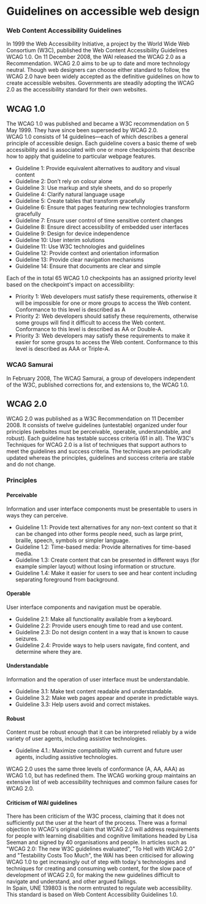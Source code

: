 <html>
	<head>
		<title>Web Accessibility Content</title>
		<meta charset="utf-8">
	</head>
	<body>
		<h1>Guidelines on accessible web design</h1>
		<h3>Web Content Accessibility Guidelines</h3>
		<p>In 1999 the Web Accessibility Initiative, a project by the World Wide Web
		Consortium (W3C), published the Web Content Accessibility Guidelines WCAG 1.0.
		On 11 December 2008, the WAI released the WCAG 2.0 as a Recommendation. WCAG
		2.0 aims to be up to date and more technology neutral. Though web designers can choose
		either standard to follow, the WCAG 2.0 have been widely accepted as the definitive
		guidelines on how to create accessible websites. Governments are steadily adopting the
		WCAG 2.0 as the accessibility standard for their own websites.</p>
		<h2>WCAG 1.0</h2>
        	<p>The WCAG 1.0 was published and became a W3C recommendation on 5 May 1999. They
		have since been superseded by WCAG 2.0.<br>
		WCAG 1.0 consists of 14 guidelines—each of which describes a general principle of
		accessible design. Each guideline covers a basic theme of web accessibility and is
		associated with one or more checkpoints that describe how to apply that guideline to
		particular webpage features.<br></p>
		<ul>
		<li>Guideline 1: Provide equivalent alternatives to auditory and visual content</li>
		<li>Guideline 2: Don’t rely on colour alone</li>
		<li>Guideline 3: Use markup and style sheets, and do so properly</li>
		<li>Guideline 4: Clarify natural language usage</li>
		<li>Guideline 5: Create tables that transform gracefully</li>
		<li>Guideline 6: Ensure that pages featuring new technologies transform gracefully</li>
		<li>Guideline 7: Ensure user control of time sensitive content changes</li>
		<li>Guideline 8: Ensure direct accessibility of embedded user interfaces</li>
		<li>Guideline 9: Design for device independence</li>
		<li>Guideline 10: User interim solutions</li>
		<li>Guideline 11: Use W3C technologies and guidelines</li>
		<li>Guideline 12: Provide context and orientation information</li>
		<li>Guideline 13: Provide clear navigation mechanisms</li>
		<li>Guideline 14: Ensure that documents are clear and simple</li>
		</ul>
		<p>Each of the in total 65 WCAG 1.0 checkpoints has an assigned priority level based on the
		checkpoint's impact on accessibility:</p>
		<ul>
		<li>Priority 1: Web developers must satisfy these requirements, otherwise it will be
		impossible for one or more groups to access the Web content. Conformance to this
		level is described as A</li>
		<li>Priority 2: Web developers should satisfy these requirements, otherwise some
		groups will find it difficult to access the Web content. Conformance to this level is
		described as AA or Double-A.</li>
		<li>Priority 3: Web developers may satisfy these requirements to make it easier for
		some groups to access the Web content. Conformance to this level is described
		as AAA or Triple-A.</li>
		</ul>
		<h3>WCAG Samurai</h3>
		<p>In February 2008, The WCAG Samurai, a group of developers independent of the W3C,
		published corrections for, and extensions to, the WCAG 1.0.</p>
		<h2>WCAG 2.0</h2>
		<p>WCAG 2.0 was published as a W3C Recommendation on 11 December 2008. It consists of
		twelve guidelines (untestable) organized under four principles (websites must
		be perceivable, operable, understandable, and robust). Each guideline has testable
		success criteria (61 in all). The W3C's Techniques for WCAG 2.0 is a list of techniques that
		support authors to meet the guidelines and success criteria. The techniques are
		periodically updated whereas the principles, guidelines and success criteria are stable and
		do not change.</p>
		<h3>Principles</h3>
		<h4>Perceivable</h4>
		<p>Information and user interface components must be presentable to users in ways they can
		perceive.</p>
		<ul>
		<li>Guideline 1.1: Provide text alternatives for any non-text content so that it can be
		changed into other forms people need, such as large print, braille, speech, symbols or
		simpler language.</li>
		<li>Guideline 1.2: Time-based media: Provide alternatives for time-based media.</li>
		<li>Guideline 1.3: Create content that can be presented in different ways (for example
		simpler layout) without losing information or structure.</li>
		<li>Guideline 1.4: Make it easier for users to see and hear content including separating
		foreground from background.</li>
		</ul>		
		<h4>Operable</h4>
		<p>User interface components and navigation must be operable.</p>
		<ul>
		<li>Guideline 2.1: Make all functionality available from a keyboard.</li>
		<li>Guideline 2.2: Provide users enough time to read and use content.</li>
		<li>Guideline 2.3: Do not design content in a way that is known to cause seizures.</li>
		<li>Guideline 2.4: Provide ways to help users navigate, find content, and determine
		where they are.</li>
		</ul>		
		<h4>Understandable</h4>
		<p>Information and the operation of user interface must be understandable.</p>
		<ul>
		<li>Guideline 3.1: Make text content readable and understandable.</li>
		<li>Guideline 3.2: Make web pages appear and operate in predictable ways.</li>
		<li>Guideline 3.3: Help users avoid and correct mistakes.</li>
		</ul>		
		<h4>Robust</h4>
		<p>Content must be robust enough that it can be interpreted reliably by a wide variety of user
		agents, including assistive technologies.</p>
		<ul>
		<li>Guideline 4.1.: Maximize compatibility with current and future user agents, including
		assistive technologies.</li>
		</ul>
		<p>WCAG 2.0 uses the same three levels of conformance (A, AA, AAA) as WCAG 1.0, but has
		redefined them. The WCAG working group maintains an extensive list of web accessibility
		techniques and common failure cases for WCAG 2.0.</p>		
		<h4>Criticism of WAI guidelines</h4>
		<p>There has been criticism of the W3C process, claiming that it does not sufficiently put the
		user at the heart of the process. There was a formal objection to WCAG's original claim that
		WCAG 2.0 will address requirements for people with learning disabilities and cognitive
		limitations headed by Lisa Seeman and signed by 40 organisations and people. In articles
		such as "WCAG 2.0: The new W3C guidelines evaluated", "To Hell with WCAG 2.0" and
		"Testability Costs Too Much", the WAI has been criticised for allowing WCAG 1.0 to get
		increasingly out of step with today's technologies and techniques for creating and
		consuming web content, for the slow pace of development of WCAG 2.0, for making the
		new guidelines difficult to navigate and understand, and other argued failings.<br>
		In Spain, UNE 139803 is the norm entrusted to regulate web accessibility. This standard is
		based on Web Content Accessibility Guidelines 1.0.</p>
	</body>

